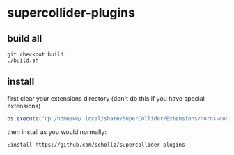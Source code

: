 # supercollider-plugins

## build all

```
git checkout build
./build.sh
```

## install

first clear your extensions directory (don't do this if you have special extensions)

```lua
os.execute("cp /home/we/.local/share/SuperCollider/Extensions/norns-config.sc /tmp/ && rm -rf /home/we/.local/share/SuperCollider/Extensions/* && mv /tmp/norns-config.sc /home/we/.local/share/SuperCollider/Extensions/")
```

then install as you would normally:

```
;install https://github.com/schollz/supercollider-plugins
```

